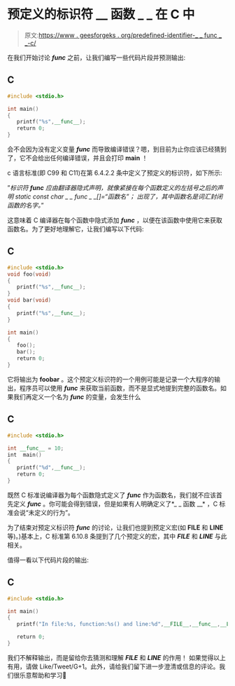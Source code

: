 # 预定义的标识符 __ 函数 _ _ 在 C 中

> 原文:[https://www . geesforgeks . org/predefined-identifier-_ _ func _ _-c/](https://www.geeksforgeeks.org/predefined-identifier-__func__-c/)

在我们开始讨论 *__func__* 之前，让我们编写一些代码片段并预测输出:

## C

```cpp
#include <stdio.h>

int main()
{
   printf("%s",__func__);
   return 0;
}
```

会不会因为没有定义变量 *__func__* 而导致编译错误？嗯，到目前为止你应该已经猜到了，它不会给出任何编译错误，并且会打印 **main** ！

c 语言标准(即 C99 和 C11)在第 6.4.2.2 条中定义了预定义的标识符，如下所示:

”*标识符 __func__ 应由翻译器隐式声明，就像紧接在每个函数定义的左括号之后的声明*
*static const char _ _ func _ _[]=“函数名”；*
*出现了，其中函数名是词汇封闭函数的名字。*”

这意味着 C 编译器在每个函数中隐式添加 *__func__* ，以便在该函数中使用它来获取函数名。为了更好地理解它，让我们编写以下代码:

## C

```cpp
#include <stdio.h>
void foo(void)
{
   printf("%s",__func__);
}
void bar(void)
{
   printf("%s",__func__);
}

int main()
{
   foo();
   bar();
   return 0;
}
```

它将输出为 **foobar** 。这个预定义标识符的一个用例可能是记录一个大程序的输出，程序员可以使用 *__func__* 来获取当前函数，而不是显式地提到完整的函数名。如果我们再定义一个名为 *__func__* 的变量，会发生什么

## C

```cpp
#include <stdio.h>

int __func__ = 10;
int  main()
{
   printf("%d",__func__);
   return 0;
}
```

既然 C 标准说编译器为每个函数隐式定义了 *__func__* 作为函数名，我们就不应该首先定义 *__func__* 。你可能会得到错误，但是如果有人明确定义了*_ _ 函数 __* ，C 标准会说“未定义的行为”。

为了结束对预定义标识符 *__func__* 的讨论，让我们也提到预定义宏(如 __FILE__ 和 __LINE__ 等)。)基本上，C 标准第 6.10.8 条提到了几个预定义的宏，其中 *__FILE__* 和 *__LINE__* 与此相关。

值得一看以下代码片段的输出:

## C

```cpp
#include <stdio.h>

int main()
{
   printf("In file:%s, function:%s() and line:%d",__FILE__,__func__,__LINE__);

   return 0;
}
```

我们不解释输出，而是留给你去猜测和理解 *__FILE__* 和 *__LINE__* 的作用！
如果觉得以上有用，请做 Like/Tweet/G+1。此外，请给我们留下进一步澄清或信息的评论。我们很乐意帮助和学习🙂